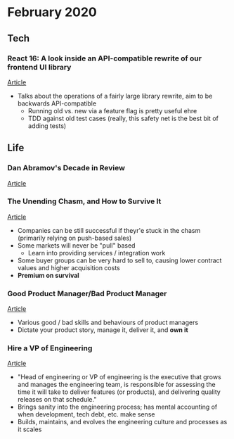 February 2020
=============

Tech
----

### React 16: A look inside an API-compatible rewrite of our frontend UI library

[Article](https://engineering.fb.com/web/react-16-a-look-inside-an-api-compatible-rewrite-of-our-frontend-ui-library/)

- Talks about the operations of a fairly large library rewrite, aim to be backwards API-compatible
  - Running old vs. new via a feature flag is pretty useful ehre
  - TDD against old test cases (really, this safety net is the best bit of adding tests)

Life
----

### Dan Abramov's Decade in Review

[Article](https://overreacted.io/my-decade-in-review/)

### The Unending Chasm, and How to Survive It

[Article](https://a16z.com/2018/12/27/endless-chasm-enterprise-startups/)

- Companies can be still successful if theyr'e stuck in the chasm (primarily relying on push-based sales)
- Some markets will never be "pull" based
  - Learn into providing services / integration work
- Some buyer groups can be very hard to sell to, causing lower contract values and higher acquisition costs
- **Premium on survival**

### Good Product Manager/Bad Product Manager

[Article](https://a16z.com/2012/06/15/good-product-managerbad-product-manager/)

- Various good / bad skills and behaviours of product managers
- Dictate your product story, manage it, deliver it, and **own it**

### Hire a VP of Engineering

[Article](https://a16z.com/2017/05/26/hiring-vp-engineering-why-what/)

- "Head of engineering or VP of engineering is the executive that grows and manages the engineering team, is responsible for assessing the time it will take to deliver features (or products), and delivering quality releases on that schedule."
- Brings sanity into the engineering process; has mental accounting of when development, tech debt, etc. make sense
- Builds, maintains, and evolves the engineering culture and processes as it scales
